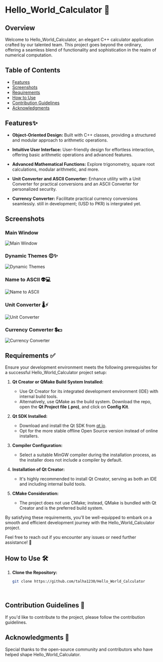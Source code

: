 # Hello_World_Calculator 🚀

## Overview

Welcome to Hello_World_Calculator, an elegant C++ calculator application crafted by our talented team. This project goes beyond the ordinary, offering a seamless blend of functionality and sophistication in the realm of numerical computation.

## Table of Contents
- [Features](#Features✨)
- [Screenshots](#screenshots)
- [Requirements](#requirements)
- [How to Use](#how-to-use)
- [Contribution Guidelines](#contribution-guidelines)
- [Acknowledgments](#acknowledgments)

## Features✨

- **Object-Oriented Design:** Built with C++ classes, providing a structured and modular approach to arithmetic operations.

- **Intuitive User Interface:** User-friendly design for effortless interaction, offering basic arithmetic operations and advanced features.

- **Advanced Mathematical Functions:** Explore trigonometry, square root calculations, modular arithmetic, and more.

- **Unit Converter and ASCII Converter:** Enhance utility with a Unit Converter for practical conversions and an ASCII Converter for personalized security.

- **Currency Converter:** Facilitate practical currency conversions seamlessly. still in development; (USD to PKR) is intergrated yet.

## Screenshots
### Main Window
![Main Window](https://github.com/talha1230/Hello_World_Calculator/assets/121675123/5d92c1a9-cbcb-4f81-9165-666a4719c55a)

### Dynamic Themes 😍✨
![Dynamic Themes](https://github.com/talha1230/Hello_World_Calculator/assets/121675123/7d2ca113-0d55-48e5-bdac-38579e82a088)

### Name to ASCII 👽💻
![Name to ASCII](https://github.com/talha1230/Hello_World_Calculator/assets/121675123/0bb46143-687a-4364-a739-78f9bf2f6b1b)

### Unit Converter 🌡⚡
![Unit Converter](https://github.com/talha1230/Hello_World_Calculator/assets/121675123/10bed4f1-284d-4c0c-a955-d6642742ebfb)

### Currency Converter 💲💵
![Currency Converter](https://github.com/talha1230/Hello_World_Calculator/assets/121675123/c1647ef1-a102-42ac-8645-340077fad569)

## Requirements ✅

Ensure your development environment meets the following prerequisites for a successful Hello_World_Calculator project setup:

1. **Qt Creator or QMake Build System Installed:** 
   - Use Qt Creator for its integrated development environment (IDE) with internal build tools.
   - Alternatively, use QMake as the build system. Download the repo, open the **Qt Project file (.pro)**, and click on **Config Kit**.

2. **Qt SDK Installed:**
   - Download and install the Qt SDK from [qt.io](https://www.qt.io/download).
   - Opt for the more stable offline Open Source version instead of online installers.

3. **Compiler Configuration:**
   - Select a suitable MinGW compiler during the installation process, as the installer does not include a compiler by default.

4. **Installation of Qt Creator:**
   - It's highly recommended to install Qt Creator, serving as both an IDE and including internal build tools.

5. **CMake Consideration:**
   - The project does not use CMake; instead, QMake is bundled with Qt Creator and is the preferred build system.

By satisfying these requirements, you'll be well-equipped to embark on a smooth and efficient development journey with the Hello_World_Calculator project.

Feel free to reach out if you encounter any issues or need further assistance! 🚀

## How to Use 🛠️

1. **Clone the Repository:**
   ```bash
   git clone https://github.com/talha1230/Hello_World_Calculator

  
## Contribution Guidelines 🤝
If you'd like to contribute to the project, please follow the contribution guidelines.

## Acknowledgments 🙌
Special thanks to the open-source community and contributors who have helped shape Hello_World_Calculator.
